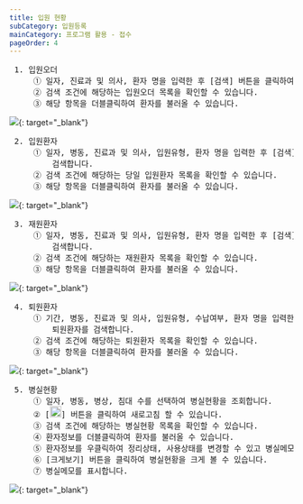 ```yaml
---
title: 입원 현황
subCategory: 입원등록
mainCategory: 프로그램 활용 - 접수
pageOrder: 4
---
```

<pre>
 <t2><bold>1. 입원오더 </bold></t2>
     ① 일자, 진료과 및 의사, 환자 명을 입력한 후 [검색] 버튼을 클릭하여 입원오더를 검색합니다.
     ② 검색 조건에 해당하는 입원오더 목록을 확인할 수 있습니다.
     ③ 해당 항목을 더블클릭하여 환자를 불러올 수 있습니다.
</pre>

[![]({{site.url}}/images/{{page.url}}_1.png)]({{site.url}}/images/{{page.url}}_1.png){: target="_blank"}  

<pre>
 <t2><bold>2. 입원환자 </bold></t2>
     ① 일자, 병동, 진료과 및 의사, 입원유형, 환자 명을 입력한 후 [검색] 버튼을 클릭하여 입원환자를
         검색합니다.
     ② 검색 조건에 해당하는 당일 입원환자 목록을 확인할 수 있습니다.
     ③ 해당 항목을 더블클릭하여 환자를 불러올 수 있습니다.
</pre>

[![]({{site.url}}/images/{{page.url}}_2.png)]({{site.url}}/images/{{page.url}}_2.png){: target="_blank"} 

<pre>
 <t2><bold>3. 재원환자 </bold></t2>
     ① 일자, 병동, 진료과 및 의사, 입원유형, 환자 명을 입력한 후 [검색] 버튼을 클릭하여 재원환자를 
         검색합니다.
     ② 검색 조건에 해당하는 재원환자 목록을 확인할 수 있습니다.
     ③ 해당 항목을 더블클릭하여 환자를 불러올 수 있습니다.
</pre>

[![]({{site.url}}/images/{{page.url}}_3.png)]({{site.url}}/images/{{page.url}}_3.png){: target="_blank"}

<pre>
 <t2><bold>4. 퇴원환자 </bold></t2>
     ① 기간, 병동, 진료과 및 의사, 입원유형, 수납여부, 환자 명을 입력한 후 [검색] 버튼을 클릭하여 
         퇴원환자를 검색합니다.
     ② 검색 조건에 해당하는 퇴원환자 목록을 확인할 수 있습니다.
     ③ 해당 항목을 더블클릭하여 환자를 불러올 수 있습니다.
</pre>

[![]({{site.url}}/images/{{page.url}}_4.png)]({{site.url}}/images/{{page.url}}_4.png){: target="_blank"}

<pre>
 <t2><bold>5. 병실현황 </bold></t2>
     ① 일자, 병동, 병상, 침대 수를 선택하여 병실현황을 조회합니다.
     ② [<img src="/images/{{page.url}}_6.png"  width="20" height="20">] 버튼을 클릭하여 새로고침 할 수 있습니다.
     ③ 검색 조건에 해당하는 병실현황 목록을 확인할 수 있습니다.
     ④ 환자정보를 더블클릭하여 환자를 불러올 수 있습니다.
     ⑤ 환자정보를 우클릭하여 정리상태, 사용상태를 변경할 수 있고 병실메모를 입력 할 수 있습니다.
     ⑥ [크게보기] 버튼을 클릭하여 병실현황을 크게 볼 수 있습니다.
     ⑦ 병실메모를 표시합니다.
</pre>

[![]({{site.url}}/images/{{page.url}}_5.png)]({{site.url}}/images/{{page.url}}_5.png){: target="_blank"}


